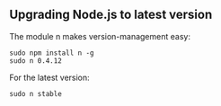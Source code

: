 ## Upgrading Node.js to latest version

The module n makes version-management easy:

    sudo npm install n -g
    sudo n 0.4.12

For the latest version:

    sudo n stable


